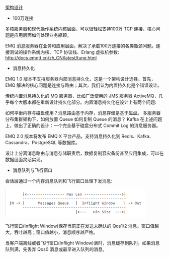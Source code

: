[架构设计](http://docs.emqtt.cn/zh_CN/latest/design.html)

- 100万连接

多核服务器和现代操作系统内核层面，可以很轻松支持100万 TCP 连接，核心问题是应用层面如何处理业务瓶颈。

EMQ 消息服务器在业务和应用层面，解决了承载100万连接的各类瓶颈问题。连接测试的操作系统内核、TCP 协议栈、Erlang 虚拟机参数: http://docs.emqtt.cn/zh_CN/latest/tune.html

- 消息持久化

EMQ 1.0 版本不支持服务器内部消息持久化，这是一个架构设计选择。首先，EMQ 解决的核心问题是连接与路由；其次，我们认为内置持久化是个错误设计。

传统内置消息持久化的 MQ 服务器，比如广泛使用的 JMS 服务器 ActiveMQ，几乎每个大版本都在重新设计持久化部分。内置消息持久化在设计上有两个问题:

如何平衡内存与磁盘使用？消息路由基于内存，消息存储是基于磁盘。
多服务器分布集群架构下，如何放置 Queue 如何复制 Queue 的消息？
Kafka 在上述问题上，做出了正确的设计：一个完全基于磁盘分布式 Commit Log 的消息服务器。

EMQ 2.0 版本将发布 EMQ X 平台产品，支持消息持久化到 Redis、Kafka、Cassandra、PostgreSQL 等数据库。

设计上分离消息路由与消息存储职责后，数据复制容灾备份甚至应用集成，可以在数据层面灵活实现。

- 消息队列与飞行窗口

会话层通过一个内存消息队列和飞行窗口处理下发消息:

![](assets/markdown-img-paste-20170910220910851.png)

飞行窗口(Inflight Window)保存当前正在发送未确认的 Qos1/2 消息。窗口值越大，吞吐越高；窗口值越小，消息顺序越严格。

当客户端离线或者飞行窗口(Inflight Window)满时，消息缓存到队列。如果消息队列满，先丢弃 Qos0 消息或最早进入队列的消息。
